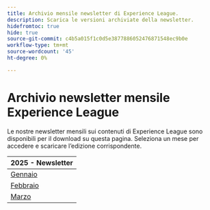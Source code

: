 ```yaml
---
title: Archivio mensile newsletter di Experience League.
description: Scarica le versioni archiviate della newsletter.
hidefromtoc: true
hide: true
source-git-commit: c4b5a015f1c0d5e3877886052476871548ec9b0e
workflow-type: tm+mt
source-wordcount: '45'
ht-degree: 0%

---
```


# Archivio newsletter mensile Experience League

Le nostre newsletter mensili sui contenuti di Experience League sono disponibili per il download su questa pagina. Seleziona un mese per accedere e scaricare l’edizione corrispondente.

| 2025 - Newsletter |
|------------|
| [Gennaio](assets/Jan-Newsletter.pdf) |
| [Febbraio](assets/Feb-Newsletter.pdf) |
| [Marzo](assets/March-Newsletter.pdf) |

